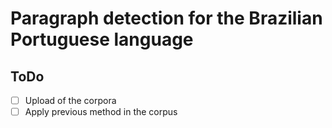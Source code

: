 # Paragraph detection for the Brazilian Portuguese language

## ToDo

- [ ] Upload of the corpora
- [ ] Apply previous method in the corpus